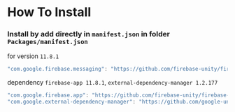# How To Install

### Install by add directly in `manifest.json` in folder `Packages/manifest.json`


for version `11.8.1`
```csharp
"com.google.firebase.messaging": "https://github.com/firebase-unity/firebase-messaging.git#11.8.1",
```


dependency `firebase-app 11.8.1`, `external-dependency-manager 1.2.177`
```csharp
"com.google.firebase.app": "https://github.com/firebase-unity/firebase-app.git#11.8.1",
"com.google.external-dependency-manager": "https://github.com/google-unity/external-dependency-manager.git#1.2.177",
```